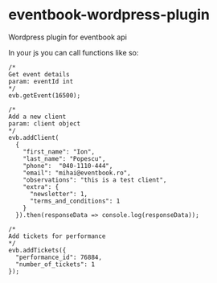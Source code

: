 # eventbook-wordpress-plugin
Wordpress plugin for eventbook api

In your js you can call functions like so:

```
/*
Get event details
param: eventId int
*/
evb.getEvent(16500);

/*
Add a new client
param: client object
*/
evb.addClient(
  {
    "first_name": "Ion",
    "last_name": "Popescu",
    "phone":  "040-1110-444",
    "email": "mihai@eventbook.ro",
    "observations": "this is a test client",
    "extra": {
      "newsletter": 1,
      "terms_and_conditions": 1
    }
  }).then(responseData => console.log(responseData));

/*
Add tickets for performance
*/
evb.addTickets({
  "performance_id": 76884,
  "number_of_tickets": 1
});
